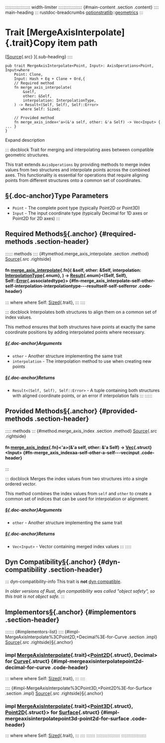 :::::::::::::::::::: width-limiter
::::::::::::::::::: {#main-content .section .content}
:::: main-heading
::: rustdoc-breadcrumbs
[optionstratlib](../index.html)::[geometrics](index.html)
:::

# Trait [MergeAxisInterpolate]{.trait}Copy item path

[[Source](../../src/optionstratlib/geometrics/operations/axis.rs.html#129-168){.src}
]{.sub-heading}
::::

``` {.rust .item-decl}
pub trait MergeAxisInterpolate<Point, Input>: AxisOperations<Point, Input>where
    Point: Clone,
    Input: Hash + Eq + Clone + Ord,{
    // Required method
    fn merge_axis_interpolate(
        &self,
        other: &Self,
        interpolation: InterpolationType,
    ) -> Result<(Self, Self), Self::Error>
       where Self: Sized;

    // Provided method
    fn merge_axis_index<'a>(&'a self, other: &'a Self) -> Vec<Input> { ... }
}
```

Expand description

::: docblock
Trait for merging and interpolating axes between compatible geometric
structures.

This trait extends `AxisOperations` by providing methods to merge index
values from two structures and interpolate points across the combined
axes. This functionality is essential for operations that require
aligning points from different structures onto a common set of
coordinates.

## [§](#type-parameters){.doc-anchor}Type Parameters

- `Point` - The complete point type (typically Point2D or Point3D)
- `Input` - The input coordinate type (typically Decimal for 1D axes or
  Point2D for 2D axes)
:::

## Required Methods[§](#required-methods){.anchor} {#required-methods .section-header}

:::::: methods
:::: {#tymethod.merge_axis_interpolate .section .method}
[Source](../../src/optionstratlib/geometrics/operations/axis.rs.html#161-167){.src
.rightside}

#### fn [merge_axis_interpolate](#tymethod.merge_axis_interpolate){.fn}( &self, other: &Self, interpolation: [InterpolationType](enum.InterpolationType.html "enum optionstratlib::geometrics::InterpolationType"){.enum}, ) -\> [Result](https://doc.rust-lang.org/1.86.0/core/result/enum.Result.html "enum core::result::Result"){.enum}\<(Self, Self), Self::[Error](trait.AxisOperations.html#associatedtype.Error "type optionstratlib::geometrics::AxisOperations::Error"){.associatedtype}\> {#fn-merge_axis_interpolate-self-other-self-interpolation-interpolationtype---resultself-self-selferror .code-header}

::: where
where Self:
[Sized](https://doc.rust-lang.org/1.86.0/core/marker/trait.Sized.html "trait core::marker::Sized"){.trait},
:::
::::

::: docblock
Interpolates both structures to align them on a common set of index
values.

This method ensures that both structures have points at exactly the same
coordinate positions by adding interpolated points where necessary.

##### [§](#arguments){.doc-anchor}Arguments

- `other` - Another structure implementing the same trait
- `interpolation` - The interpolation method to use when creating new
  points

##### [§](#returns){.doc-anchor}Returns

- `Result<(Self, Self), Self::Error>` - A tuple containing both
  structures with aligned coordinate points, or an error if
  interpolation fails
:::
::::::

## Provided Methods[§](#provided-methods){.anchor} {#provided-methods .section-header}

::::: methods
::: {#method.merge_axis_index .section .method}
[Source](../../src/optionstratlib/geometrics/operations/axis.rs.html#144-147){.src
.rightside}

#### fn [merge_axis_index](#method.merge_axis_index){.fn}\<\'a\>(&\'a self, other: &\'a Self) -\> [Vec](https://doc.rust-lang.org/1.86.0/alloc/vec/struct.Vec.html "struct alloc::vec::Vec"){.struct}\<Input\> {#fn-merge_axis_indexaa-self-other-a-self---vecinput .code-header}
:::

::: docblock
Merges the index values from two structures into a single ordered
vector.

This method combines the index values from `self` and `other` to create
a common set of indices that can be used for interpolation or alignment.

##### [§](#arguments-1){.doc-anchor}Arguments

- `other` - Another structure implementing the same trait

##### [§](#returns-1){.doc-anchor}Returns

- `Vec<Input>` - Vector containing merged index values
:::
:::::

## Dyn Compatibility[§](#dyn-compatibility){.anchor} {#dyn-compatibility .section-header}

::: dyn-compatibility-info
This trait is **not** [dyn
compatible](https://doc.rust-lang.org/1.86.0/reference/items/traits.html#dyn-compatibility).

*In older versions of Rust, dyn compatibility was called \"object
safety\", so this trait is not object safe.*
:::

## Implementors[§](#implementors){.anchor} {#implementors .section-header}

::::::: {#implementors-list}
:::: {#impl-MergeAxisInterpolate%3CPoint2D,+Decimal%3E-for-Curve .section .impl}
[Source](../../src/optionstratlib/curves/curve.rs.html#1496-1534){.src
.rightside}[§](#impl-MergeAxisInterpolate%3CPoint2D,+Decimal%3E-for-Curve){.anchor}

### impl [MergeAxisInterpolate](trait.MergeAxisInterpolate.html "trait optionstratlib::geometrics::MergeAxisInterpolate"){.trait}\<[Point2D](../curves/struct.Point2D.html "struct optionstratlib::curves::Point2D"){.struct}, Decimal\> for [Curve](../curves/struct.Curve.html "struct optionstratlib::curves::Curve"){.struct} {#impl-mergeaxisinterpolatepoint2d-decimal-for-curve .code-header}

::: where
where Self:
[Sized](https://doc.rust-lang.org/1.86.0/core/marker/trait.Sized.html "trait core::marker::Sized"){.trait},
:::
::::

:::: {#impl-MergeAxisInterpolate%3CPoint3D,+Point2D%3E-for-Surface .section .impl}
[Source](../../src/optionstratlib/surfaces/surface.rs.html#1324-1372){.src
.rightside}[§](#impl-MergeAxisInterpolate%3CPoint3D,+Point2D%3E-for-Surface){.anchor}

### impl [MergeAxisInterpolate](trait.MergeAxisInterpolate.html "trait optionstratlib::geometrics::MergeAxisInterpolate"){.trait}\<[Point3D](../surfaces/struct.Point3D.html "struct optionstratlib::surfaces::Point3D"){.struct}, [Point2D](../curves/struct.Point2D.html "struct optionstratlib::curves::Point2D"){.struct}\> for [Surface](../surfaces/struct.Surface.html "struct optionstratlib::surfaces::Surface"){.struct} {#impl-mergeaxisinterpolatepoint3d-point2d-for-surface .code-header}

::: where
where Self:
[Sized](https://doc.rust-lang.org/1.86.0/core/marker/trait.Sized.html "trait core::marker::Sized"){.trait},
:::
::::
:::::::
:::::::::::::::::::
::::::::::::::::::::
